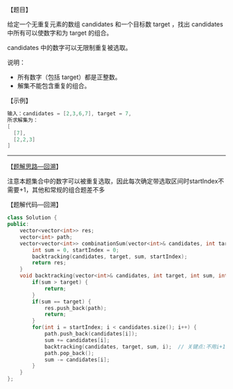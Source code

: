 【题目】

给定一个无重复元素的数组 candidates 和一个目标数 target ，找出 candidates 中所有可以使数字和为 target 的组合。

candidates 中的数字可以无限制重复被选取。

说明：

* 所有数字（包括 target）都是正整数。
* 解集不能包含重复的组合。 

【示例】

```c++
输入：candidates = [2,3,6,7], target = 7,
所求解集为：
[
  [7],
  [2,2,3]
]
```

---

【[题解思路—回溯](https://github.com/youngyangyang04/leetcode-master/blob/master/problems/0039.%E7%BB%84%E5%90%88%E6%80%BB%E5%92%8C.md)】

注意本题集合中的数字可以被重复选取，因此每次确定带选取区间时startIndex不需要+1，其他和常规的组合题差不多

【题解代码—回溯】

```c++
class Solution {
public:
    vector<vector<int>> res;
    vector<int> path;
    vector<vector<int>> combinationSum(vector<int>& candidates, int target) {
        int sum = 0, startIndex = 0;
        backtracking(candidates, target, sum, startIndex);
        return res;
    }
    void backtracking(vector<int>& candidates, int target, int sum, int startIndex) {
        if(sum > target) {
            return;
        }
        if(sum == target) {
            res.push_back(path);
            return;
        }
        for(int i = startIndex; i < candidates.size(); i++) {
            path.push_back(candidates[i]);
            sum += candidates[i];
            backtracking(candidates, target, sum, i);  // 关键点:不用i+1了，表示可以重复读取当前的数
            path.pop_back();
            sum -= candidates[i];
        }
    }
};
```

